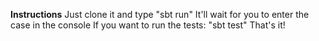 **Instructions**
Just clone it and type "sbt run"
It'll wait for you to enter the case in the console
If you want to run the tests: "sbt test"
That's it!